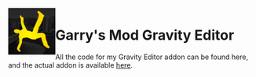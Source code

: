 <img src="gravityeditoriconredo.jpg?raw=true" width="96" align="left">

# Garry's Mod Gravity Editor
All the code for my Gravity Editor addon can be found here, and the actual addon is available [here](https://steamcommunity.com/sharedfiles/filedetails/?id=408860867).
